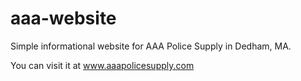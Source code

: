 # aaa-website
Simple informational website for AAA Police Supply in Dedham, MA.

You can visit it at www.aaapolicesupply.com
